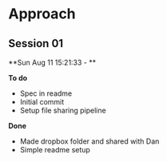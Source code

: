 # Approach

## Session 01

**Sun Aug 11 15:21:33 - **

**To do**
- Spec in readme
- Initial commit
- Setup file sharing pipeline

**Done**
- Made dropbox folder and shared with Dan
- Simple readme setup